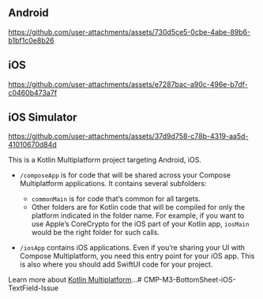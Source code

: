 ## Android

https://github.com/user-attachments/assets/730d5ce5-0cbe-4abe-89b6-b1bf1c0e8b26

## iOS

https://github.com/user-attachments/assets/e7287bac-a90c-496e-b7df-c0460b473a7f

## iOS Simulator

https://github.com/user-attachments/assets/37d9d758-c78b-4319-aa5d-41010670d84d

This is a Kotlin Multiplatform project targeting Android, iOS.

* `/composeApp` is for code that will be shared across your Compose Multiplatform applications.
  It contains several subfolders:
  - `commonMain` is for code that’s common for all targets.
  - Other folders are for Kotlin code that will be compiled for only the platform indicated in the folder name.
    For example, if you want to use Apple’s CoreCrypto for the iOS part of your Kotlin app,
    `iosMain` would be the right folder for such calls.

* `/iosApp` contains iOS applications. Even if you’re sharing your UI with Compose Multiplatform, 
  you need this entry point for your iOS app. This is also where you should add SwiftUI code for your project.


Learn more about [Kotlin Multiplatform](https://www.jetbrains.com/help/kotlin-multiplatform-dev/get-started.html)…# CMP-M3-BottomSheet-iOS-TextField-Issue
